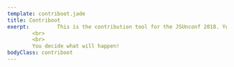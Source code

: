 ```yaml
---
template: contriboot.jade
title: Contriboot
exerpt:         This is the contribution tool for the JSUnconf 2018. You can add, find and vote contributions and interests here. At the conference, everybody can propose a talk. Everybody votes for the talks they want to see. The most voted talks will be held. <b>Note:</b> this is just an indicator for what topics will be held at the conference, <b>this is not the final voting!</b> That will happen at the conference.
        <br>
        <br>
        You decide what will happen!
bodyClass: contriboot
---
```

